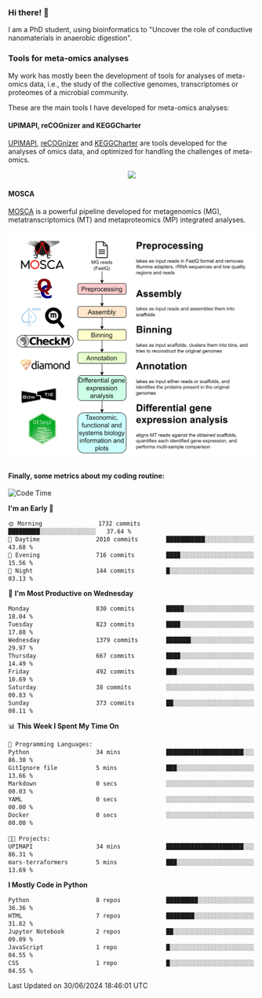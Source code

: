 ### Hi there! 👋

I am a PhD student, using bioinformatics to "Uncover the role of conductive nanomaterials in anaerobic digestion".

### Tools for meta-omics analyses

My work has mostly been the development of tools for analyses of meta-omics data, i.e., the study of the collective genomes, transcriptomes or proteomes of a microbial community.

These are the main tools I have developed for meta-omics analyses:

#### UPIMAPI, reCOGnizer and KEGGCharter

[UPIMAPI](https://github.com/iquasere/UPIMAPI), [reCOGnizer](https://github.com/iquasere/reCOGnizer) and [KEGGCharter](https://github.com/iquasere/KEGGCharter) are tools developed for the analyses of omics data, and optimized for handling the challenges of meta-omics.

<p align="center">
    <img src="assets/annotation_paper.png">
</p>

#### MOSCA

[MOSCA](https://github.com/iquasere/MOSCA) is a powerful pipeline developed for metagenomics (MG), metatranscriptomics (MT) and metaproteomics (MP) integrated analyses.

<p align="center">
    <img src="assets/mosca_workflow.png" align="center" width="700">
</p>


#### Finally, some metrics about my coding routine:

<!--START_SECTION:waka-->
![Code Time](http://img.shields.io/badge/Code%20Time-843%20hrs%2018%20mins-blue)

**I'm an Early 🐤** 

```text
🌞 Morning                1732 commits        █████████░░░░░░░░░░░░░░░░   37.64 % 
🌆 Daytime                2010 commits        ███████████░░░░░░░░░░░░░░   43.68 % 
🌃 Evening                716 commits         ████░░░░░░░░░░░░░░░░░░░░░   15.56 % 
🌙 Night                  144 commits         █░░░░░░░░░░░░░░░░░░░░░░░░   03.13 % 
```
📅 **I'm Most Productive on Wednesday** 

```text
Monday                   830 commits         █████░░░░░░░░░░░░░░░░░░░░   18.04 % 
Tuesday                  823 commits         ████░░░░░░░░░░░░░░░░░░░░░   17.88 % 
Wednesday                1379 commits        ███████░░░░░░░░░░░░░░░░░░   29.97 % 
Thursday                 667 commits         ████░░░░░░░░░░░░░░░░░░░░░   14.49 % 
Friday                   492 commits         ███░░░░░░░░░░░░░░░░░░░░░░   10.69 % 
Saturday                 38 commits          ░░░░░░░░░░░░░░░░░░░░░░░░░   00.83 % 
Sunday                   373 commits         ██░░░░░░░░░░░░░░░░░░░░░░░   08.11 % 
```


📊 **This Week I Spent My Time On** 

```text
💬 Programming Languages: 
Python                   34 mins             ██████████████████████░░░   86.30 % 
GitIgnore file           5 mins              ███░░░░░░░░░░░░░░░░░░░░░░   13.66 % 
Markdown                 0 secs              ░░░░░░░░░░░░░░░░░░░░░░░░░   00.03 % 
YAML                     0 secs              ░░░░░░░░░░░░░░░░░░░░░░░░░   00.00 % 
Docker                   0 secs              ░░░░░░░░░░░░░░░░░░░░░░░░░   00.00 % 

🐱‍💻 Projects: 
UPIMAPI                  34 mins             ██████████████████████░░░   86.31 % 
mars-terraformers        5 mins              ███░░░░░░░░░░░░░░░░░░░░░░   13.69 % 
```

**I Mostly Code in Python** 

```text
Python                   8 repos             █████████░░░░░░░░░░░░░░░░   36.36 % 
HTML                     7 repos             ████████░░░░░░░░░░░░░░░░░   31.82 % 
Jupyter Notebook         2 repos             ██░░░░░░░░░░░░░░░░░░░░░░░   09.09 % 
JavaScript               1 repo              █░░░░░░░░░░░░░░░░░░░░░░░░   04.55 % 
CSS                      1 repo              █░░░░░░░░░░░░░░░░░░░░░░░░   04.55 % 
```




 Last Updated on 30/06/2024 18:46:01 UTC
<!--END_SECTION:waka-->
